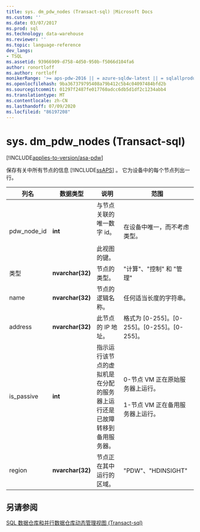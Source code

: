```yaml
---
title: sys. dm_pdw_nodes (Transact-sql) |Microsoft Docs
ms.custom: ''
ms.date: 03/07/2017
ms.prod: sql
ms.technology: data-warehouse
ms.reviewer: ''
ms.topic: language-reference
dev_langs:
- TSQL
ms.assetid: 93966909-d758-4d50-950b-f5066d104fa6
author: ronortloff
ms.author: rortloff
monikerRange: '>= aps-pdw-2016 || = azure-sqldw-latest || = sqlallproducts-allversions'
ms.openlocfilehash: 9ba367379795408a79b412c5b4c04097484bfd2b
ms.sourcegitcommit: 01297f2487fe017760adcc6db5d1df2c1234abb4
ms.translationtype: MT
ms.contentlocale: zh-CN
ms.lasthandoff: 07/09/2020
ms.locfileid: "86197208"
---
```

# <a name="sysdm_pdw_nodes-transact-sql"></a>sys. dm_pdw_nodes (Transact-sql) 
[!INCLUDE[applies-to-version/asa-pdw](../../includes/applies-to-version/asa-pdw.md)]

  保存有关中所有节点的信息 [!INCLUDE[ssAPS](../../includes/ssaps-md.md)] 。 它为设备中的每个节点列出一行。  
  
|列名|数据类型|说明|范围|  
|-----------------|---------------|-----------------|-----------|  
|pdw_node_id|**int**|与节点关联的唯一数字 id。<br /><br /> 此视图的键。|在设备中唯一，而不考虑类型。|  
|类型|**nvarchar(32)**|节点的类型。|"计算"、"控制" 和 "管理"|  
|name|**nvarchar(32)**|节点的逻辑名称。|任何适当长度的字符串。|  
|address|**nvarchar(32)**|此节点的 IP 地址。|格式为 [0-255]。[0-255]。[0-255]。[0-255]。|  
|is_passive|**int**|指示运行该节点的虚拟机是在分配的服务器上运行还是已故障转移到备用服务器。|0-节点 VM 正在原始服务器上运行。<br /><br /> 1-节点 VM 正在备用服务器上运行。|  
|region|**nvarchar(32)**|节点正在其中运行的区域。|"PDW"、"HDINSIGHT"|  
  
## <a name="see-also"></a>另请参阅  
 [SQL 数据仓库和并行数据仓库动态管理视图 &#40;Transact-sql&#41;](../../relational-databases/system-dynamic-management-views/sql-and-parallel-data-warehouse-dynamic-management-views.md)  
  
  
